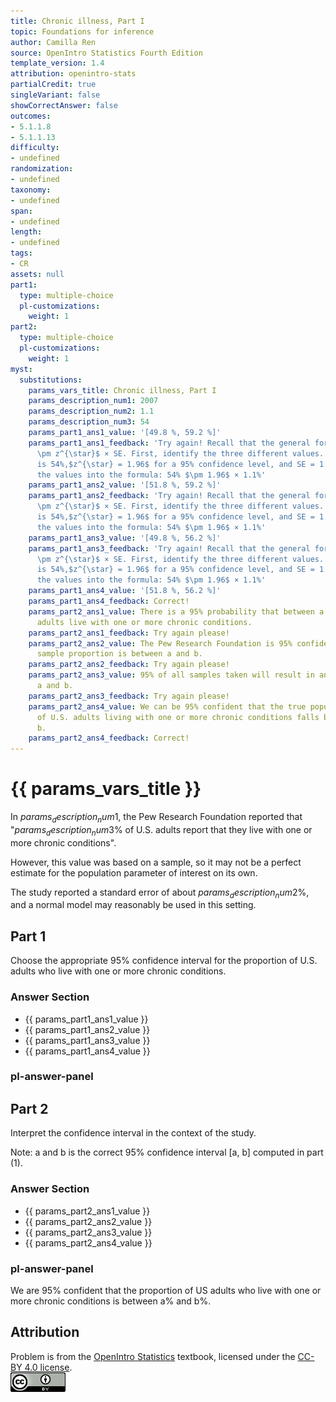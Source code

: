 ```yaml
---
title: Chronic illness, Part I
topic: Foundations for inference
author: Camilla Ren
source: OpenIntro Statistics Fourth Edition
template_version: 1.4
attribution: openintro-stats
partialCredit: true
singleVariant: false
showCorrectAnswer: false
outcomes:
- 5.1.1.8
- 5.1.1.13
difficulty:
- undefined
randomization:
- undefined
taxonomy:
- undefined
span:
- undefined
length:
- undefined
tags:
- CR
assets: null
part1:
  type: multiple-choice
  pl-customizations:
    weight: 1
part2:
  type: multiple-choice
  pl-customizations:
    weight: 1
myst:
  substitutions:
    params_vars_title: Chronic illness, Part I
    params_description_num1: 2007
    params_description_num2: 1.1
    params_description_num3: 54
    params_part1_ans1_value: '[49.8 %, 59.2 %]'
    params_part1_ans1_feedback: 'Try again! Recall that the general formula is $point~estimate
      \pm z^{\star}$ × SE. First, identify the three different values. The point estimate
      is 54%,$z^{\star} = 1.96$ for a 95% confidence level, and SE = 1.1%.Then, plug
      the values into the formula: 54% $\pm 1.96$ × 1.1%'
    params_part1_ans2_value: '[51.8 %, 59.2 %]'
    params_part1_ans2_feedback: 'Try again! Recall that the general formula is $point~estimate
      \pm z^{\star}$ × SE. First, identify the three different values. The point estimate
      is 54%,$z^{\star} = 1.96$ for a 95% confidence level, and SE = 1.1%.Then, plug
      the values into the formula: 54% $\pm 1.96$ × 1.1%'
    params_part1_ans3_value: '[49.8 %, 56.2 %]'
    params_part1_ans3_feedback: 'Try again! Recall that the general formula is $point~estimate
      \pm z^{\star}$ × SE. First, identify the three different values. The point estimate
      is 54%,$z^{\star} = 1.96$ for a 95% confidence level, and SE = 1.1%.Then, plug
      the values into the formula: 54% $\pm 1.96$ × 1.1%'
    params_part1_ans4_value: '[51.8 %, 56.2 %]'
    params_part1_ans4_feedback: Correct!
    params_part2_ans1_value: There is a 95% probability that between a and b of U.S.
      adults live with one or more chronic conditions.
    params_part2_ans1_feedback: Try again please!
    params_part2_ans2_value: The Pew Research Foundation is 95% confident that their
      sample proportion is between a and b.
    params_part2_ans2_feedback: Try again please!
    params_part2_ans3_value: 95% of all samples taken will result in an estimate between
      a and b.
    params_part2_ans3_feedback: Try again please!
    params_part2_ans4_value: We can be 95% confident that the true population proportion
      of U.S. adults living with one or more chronic conditions falls between a and
      b.
    params_part2_ans4_feedback: Correct!
---
```

# {{ params_vars_title }}
In ${{ params_description_num1 }}$, the Pew Research Foundation reported that "${{ params_description_num3 }}$% of U.S. adults report that they live with one or more chronic conditions".

However, this value was based on a sample, so it may not be a perfect estimate for the population parameter of interest on its own.

The study reported a standard error of about ${{ params_description_num2 }}$%, and a normal model may reasonably be used in this setting.

## Part 1

Choose the appropriate 95% confidence interval for the proportion of U.S. adults who live with one or more chronic conditions.

### Answer Section

- {{ params_part1_ans1_value }}
- {{ params_part1_ans2_value }}
- {{ params_part1_ans3_value }}
- {{ params_part1_ans4_value }}

### pl-answer-panel

## Part 2

Interpret the confidence interval in the context of the study.

Note: a and b is the correct 95% confidence interval \[a, b\] computed in part (1).

### Answer Section

- {{ params_part2_ans1_value }}
- {{ params_part2_ans2_value }}
- {{ params_part2_ans3_value }}
- {{ params_part2_ans4_value }}

### pl-answer-panel

We are 95% confident that the proportion of US adults who live with one or more chronic conditions is between a% and b%.

## Attribution

Problem is from the [OpenIntro Statistics](https://openintro.org/book/os/) textbook, licensed under the [CC-BY 4.0 license](https://creativecommons.org/licenses/by/4.0/).<br>![Image representing the Creative Commons 4.0 BY license.](https://raw.githubusercontent.com/firasm/bits/master/by.png)